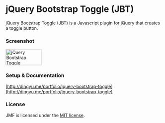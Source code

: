 jQuery Bootstrap Toggle (JBT)
===================

jQuery Bootstrap Toggle (JBT) is a Javascript plugin for jQuery that creates a toggle button.

### Screenshot
<img src="http://farm6.staticflickr.com/5462/9389432783_63eaeb6a5a_o.png" width="115" height="52" alt="jQuery Bootstrap Toggle">

### Setup & Documentation
[http://dingyu.me/portfolio/jquery-bootstrap-toggle](http://dingyu.me/portfolio/jquery-bootstrap-toggle)

### License
JMF is licensed under the [MIT license](http://en.wikipedia.org/wiki/MIT_License).
